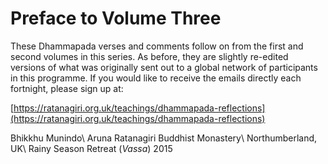 Preface to Volume Three
=======================

These Dhammapada verses and comments follow on from the first and second
volumes in this series. As before, they are slightly re-edited versions
of what was originally sent out to a global network of participants in
this programme. If you would like to receive the emails directly each
fortnight, please sign up at:

[https://ratanagiri.org.uk/teachings/dhammapada-reflections](https://ratanagiri.org.uk/teachings/dhammapada-reflections)

Bhikkhu Munindo\\
Aruna Ratanagiri Buddhist Monastery\\
Northumberland, UK\\
Rainy Season Retreat (*Vassa*) 2015

